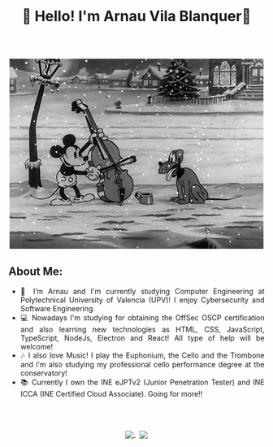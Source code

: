 <br>
<h1 align="center">
	👋 Hello! I'm Arnau Vila Blanquer👋
</h1>
<br><br>

<p align="center">
  <img src="./gif.gif" />
</p>

<h2>
	About Me:
</h2>

<ul align="justify">
	<li>🔭 I’m Arnau and I'm currently studying Computer Engineering at Polytechnical University of Valencia (UPV)! I enjoy Cybersecurity and Software Engineering.</li>
	<li>💻 Nowadays I'm studying for obtaining the OffSec OSCP certification and also learning new technologies as HTML, CSS, JavaScript, TypeScript, NodeJs, Electron and React! All type of help will be welcome!</li>
 	<li>🎶 I also love Music! I play the Euphonium, the Cello and the Trombone and i'm also studying my professional cello performance degree at the conservatory!</li>
 	<li>📚 Currently I own the INE eJPTv2 (Junior Penetration Tester) and INE ICCA (INE Certified Cloud Associate). Going for more!!</li>
</ul>

<br><br>

<p align="center">
	<a href="https://github.com/4rn4u">
		<img height=200 align="center" src="https://github-readme-stats.vercel.app/api?username=4rn4u" />
	</a> &nbsp;
	<a href="https://github.com/4rn4u">
		<img height=200 align="center" src="https://github-readme-stats.vercel.app/api/top-langs?username=4rn4u&layout=compact&langs_count=8&card_width=250" />
	</a>
</p>

